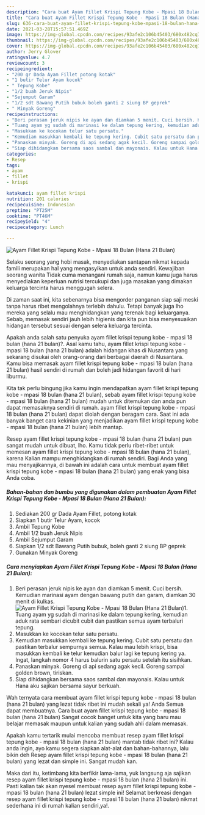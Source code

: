 ```yaml
---
description: "Cara buat Ayam Fillet Krispi Tepung Kobe - Mpasi 18 Bulan (Hana 21 Bulan) yang enak dan Mudah Dibuat"
title: "Cara buat Ayam Fillet Krispi Tepung Kobe - Mpasi 18 Bulan (Hana 21 Bulan) yang enak dan Mudah Dibuat"
slug: 636-cara-buat-ayam-fillet-krispi-tepung-kobe-mpasi-18-bulan-hana-21-bulan-yang-enak-dan-mudah-dibuat
date: 2021-03-28T15:57:51.469Z
image: https://img-global.cpcdn.com/recipes/93afe2c106b45403/680x482cq70/ayam-fillet-krispi-tepung-kobe-mpasi-18-bulan-hana-21-bulan-foto-resep-utama.jpg
thumbnail: https://img-global.cpcdn.com/recipes/93afe2c106b45403/680x482cq70/ayam-fillet-krispi-tepung-kobe-mpasi-18-bulan-hana-21-bulan-foto-resep-utama.jpg
cover: https://img-global.cpcdn.com/recipes/93afe2c106b45403/680x482cq70/ayam-fillet-krispi-tepung-kobe-mpasi-18-bulan-hana-21-bulan-foto-resep-utama.jpg
author: Jerry Glover
ratingvalue: 4.7
reviewcount: 3
recipeingredient:
- "200 gr Dada Ayam Fillet potong kotak"
- "1 butir Telur Ayam kocok"
- " Tepung Kobe"
- "1/2 buah Jeruk Nipis"
- "Sejumput Garam"
- "1/2 sdt Bawang Putih bubuk boleh ganti 2 siung BP geprek"
- " Minyak Goreng"
recipeinstructions:
- "Beri perasan jeruk nipis ke ayan dan diamkan 5 menit. Cuci bersih. Kemudian marinasi ayam dengan bawang putih dan garam, diamkan 30 menit di kulkas."
- "Tuang ayam yg sudah di marinasi ke dalam tepung kering, kemudian aduk rata sembari dicubit cubit dan pastikan semua ayam terbaluri tepung."
- "Masukkan ke kocokan telur satu persatu."
- "Kemudian masukkan kembali ke tepung kering. Cubit satu persatu dan pastikan terbalur sempurnya semua. Kalau mau lebih krispi, bisa masukkan kembali ke telur kemudian balur lagi ke tepung kering ya. Ingat, langkah nomor 4 harus balurin satu persatu setelah itu sisihkan."
- "Panaskan minyak. Goreng di api sedang agak kecil. Goreng sampai golden brown, tiriskan."
- "Siap dihidangkan bersama saos sambal dan mayonais. Kalau untuk Hana aku sajikan bersama sayur berkuah."
categories:
- Resep
tags:
- ayam
- fillet
- krispi

katakunci: ayam fillet krispi 
nutrition: 201 calories
recipecuisine: Indonesian
preptime: "PT25M"
cooktime: "PT46M"
recipeyield: "4"
recipecategory: Lunch

---
```



![Ayam Fillet Krispi Tepung Kobe - Mpasi 18 Bulan (Hana 21 Bulan)](https://img-global.cpcdn.com/recipes/93afe2c106b45403/680x482cq70/ayam-fillet-krispi-tepung-kobe-mpasi-18-bulan-hana-21-bulan-foto-resep-utama.jpg)

Selaku seorang yang hobi masak, menyediakan santapan nikmat kepada famili merupakan hal yang mengasyikan untuk anda sendiri. Kewajiban seorang  wanita Tidak cuma menangani rumah saja, namun kamu juga harus menyediakan keperluan nutrisi tercukupi dan juga masakan yang dimakan keluarga tercinta harus menggugah selera.

Di zaman  saat ini, kita sebenarnya bisa mengorder panganan siap saji meski tanpa harus ribet mengolahnya terlebih dahulu. Tetapi banyak juga lho mereka yang selalu mau menghidangkan yang terenak bagi keluarganya. Sebab, memasak sendiri jauh lebih higienis dan kita pun bisa menyesuaikan hidangan tersebut sesuai dengan selera keluarga tercinta. 



Apakah anda salah satu penyuka ayam fillet krispi tepung kobe - mpasi 18 bulan (hana 21 bulan)?. Asal kamu tahu, ayam fillet krispi tepung kobe - mpasi 18 bulan (hana 21 bulan) adalah hidangan khas di Nusantara yang sekarang disukai oleh orang-orang dari berbagai daerah di Nusantara. Kamu bisa memasak ayam fillet krispi tepung kobe - mpasi 18 bulan (hana 21 bulan) hasil sendiri di rumah dan boleh jadi hidangan favorit di hari liburmu.

Kita tak perlu bingung jika kamu ingin mendapatkan ayam fillet krispi tepung kobe - mpasi 18 bulan (hana 21 bulan), sebab ayam fillet krispi tepung kobe - mpasi 18 bulan (hana 21 bulan) mudah untuk ditemukan dan anda pun dapat memasaknya sendiri di rumah. ayam fillet krispi tepung kobe - mpasi 18 bulan (hana 21 bulan) dapat diolah dengan beragam cara. Saat ini ada banyak banget cara kekinian yang menjadikan ayam fillet krispi tepung kobe - mpasi 18 bulan (hana 21 bulan) lebih mantap.

Resep ayam fillet krispi tepung kobe - mpasi 18 bulan (hana 21 bulan) pun sangat mudah untuk dibuat, lho. Kamu tidak perlu ribet-ribet untuk memesan ayam fillet krispi tepung kobe - mpasi 18 bulan (hana 21 bulan), karena Kalian mampu menghidangkan di rumah sendiri. Bagi Anda yang mau menyajikannya, di bawah ini adalah cara untuk membuat ayam fillet krispi tepung kobe - mpasi 18 bulan (hana 21 bulan) yang enak yang bisa Anda coba.

<!--inarticleads1-->

##### Bahan-bahan dan bumbu yang digunakan dalam pembuatan Ayam Fillet Krispi Tepung Kobe - Mpasi 18 Bulan (Hana 21 Bulan):

1. Sediakan 200 gr Dada Ayam Fillet, potong kotak
1. Siapkan 1 butir Telur Ayam, kocok
1. Ambil  Tepung Kobe
1. Ambil 1/2 buah Jeruk Nipis
1. Ambil Sejumput Garam
1. Siapkan 1/2 sdt Bawang Putih bubuk, boleh ganti 2 siung BP geprek
1. Gunakan  Minyak Goreng




<!--inarticleads2-->

##### Cara menyiapkan Ayam Fillet Krispi Tepung Kobe - Mpasi 18 Bulan (Hana 21 Bulan):

1. Beri perasan jeruk nipis ke ayan dan diamkan 5 menit. Cuci bersih. Kemudian marinasi ayam dengan bawang putih dan garam, diamkan 30 menit di kulkas.
<img src="https://img-global.cpcdn.com/steps/59a7556e93cd03da/160x128cq70/ayam-fillet-krispi-tepung-kobe-mpasi-18-bulan-hana-21-bulan-langkah-memasak-1-foto.jpg" alt="Ayam Fillet Krispi Tepung Kobe - Mpasi 18 Bulan (Hana 21 Bulan)">1. Tuang ayam yg sudah di marinasi ke dalam tepung kering, kemudian aduk rata sembari dicubit cubit dan pastikan semua ayam terbaluri tepung.
1. Masukkan ke kocokan telur satu persatu.
1. Kemudian masukkan kembali ke tepung kering. Cubit satu persatu dan pastikan terbalur sempurnya semua. Kalau mau lebih krispi, bisa masukkan kembali ke telur kemudian balur lagi ke tepung kering ya. Ingat, langkah nomor 4 harus balurin satu persatu setelah itu sisihkan.
1. Panaskan minyak. Goreng di api sedang agak kecil. Goreng sampai golden brown, tiriskan.
1. Siap dihidangkan bersama saos sambal dan mayonais. Kalau untuk Hana aku sajikan bersama sayur berkuah.




Wah ternyata cara membuat ayam fillet krispi tepung kobe - mpasi 18 bulan (hana 21 bulan) yang lezat tidak ribet ini mudah sekali ya! Anda Semua dapat membuatnya. Cara buat ayam fillet krispi tepung kobe - mpasi 18 bulan (hana 21 bulan) Sangat cocok banget untuk kita yang baru mau belajar memasak maupun untuk kalian yang sudah ahli dalam memasak.

Apakah kamu tertarik mulai mencoba membuat resep ayam fillet krispi tepung kobe - mpasi 18 bulan (hana 21 bulan) mantab tidak ribet ini? Kalau anda ingin, ayo kamu segera siapkan alat-alat dan bahan-bahannya, lalu bikin deh Resep ayam fillet krispi tepung kobe - mpasi 18 bulan (hana 21 bulan) yang lezat dan simple ini. Sangat mudah kan. 

Maka dari itu, ketimbang kita berfikir lama-lama, yuk langsung aja sajikan resep ayam fillet krispi tepung kobe - mpasi 18 bulan (hana 21 bulan) ini. Pasti kalian tak akan nyesel membuat resep ayam fillet krispi tepung kobe - mpasi 18 bulan (hana 21 bulan) lezat simple ini! Selamat berkreasi dengan resep ayam fillet krispi tepung kobe - mpasi 18 bulan (hana 21 bulan) nikmat sederhana ini di rumah kalian sendiri,ya!.


